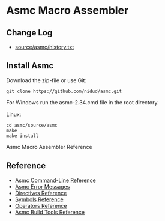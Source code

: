 # Asmc Macro Assembler

## Change Log
- [source/asmc/history.txt](source/asmc/history.txt)

## Install Asmc

Download the zip-file or use Git:

    git clone https://github.com/nidud/asmc.git

For Windows run the asmc-2.34.cmd file in the root directory.

Linux:

    cd asmc/source/asmc
    make
    make install


Asmc Macro Assembler Reference

## Reference

- [Asmc Command-Line Reference](doc/command/readme.md)
- [Asmc Error Messages](doc/error/readme.md)
- [Directives Reference](doc/directive/readme.md)
- [Symbols Reference](doc/symbol/readme.md)
- [Operators Reference](doc/operator/readme.md)
- [Asmc Build Tools Reference](doc/tools/readme.md)
